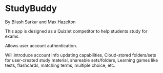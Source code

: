 # StudyBuddy

By Bilash Sarkar and Max Hazelton

This app is designed as a Quizlet competitor to help students study for exams.

Allows user account authentication.

Will introduce account info updating capabilities, 
Cloud-stored folders/sets for user-created study material,
shareable sets/folders,
Learning games like tests, flashcards, matching terms, multiple choice, etc.
